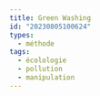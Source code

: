 ```yaml
---
title: Green Washing
id: "20230805100624"
types:
  - méthode
tags:
  - écolologie
  - pollution
  - manipulation
---
```



